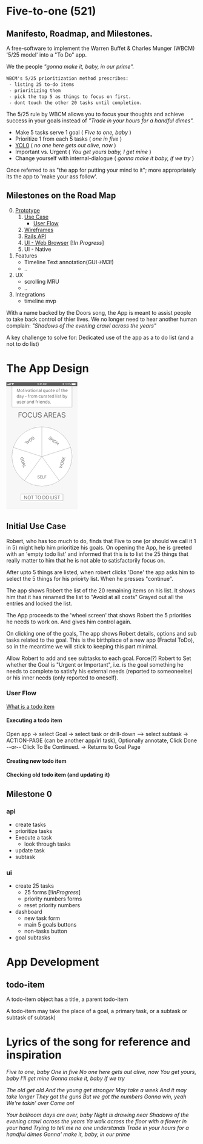 # Five-to-one (521)
## Manifesto, Roadmap, and Milestones.
A free-software to implement the Warren Buffet &amp; Charles Munger (WBCM) '5/25 model' into a "To Do" app.

We the people <i> "gonna make it, baby, in our prime". </i>

    WBCM's 5/25 prioritization method prescribes:
     - listing 25 to-do items
     - prioritizing them
     - pick the top 5 as things to focus on first.
     - dont touch the other 20 tasks until completion.


The 5/25 rule by WBCM allows you to focus your thoughts and achieve success in your goals instead of <i>"Trade in your hours for a handful dimes". </i>

   - Make 5 tasks serve 1 goal ( *Five to one, baby* )
   - Prioritize 1 from each 5 tasks ( *one in five* )
   - [YOL0](#yol-now) ( *no one here gets out alive, now* )
   - Important vs. Urgent ( *You get yours baby, I get mine* )
   - Change yourself with internal-dialogue ( *gonna make it baby, if we try* )

   Once referred to as "the app for putting your mind to it"; more appropriately its the app to 'make your ass follow'.


## Milestones on the Road Map
0. [Prototype](#milestone-0)
   1. [Use Case](#initial-use-case)
      * [User Flow](#user-flow)
   2. [Wireframes](../Design-Plan/Wireframes)
   3. [Rails API](../src_rails_pgsql)
   4. [UI - Web Browser](five21.herokuapp.com) [!*In Progress*]
   5. UI - Native
1. Features
   * Timeline Text annotation(GUI->M3!)
   * ..
2. UX
   * scrolling MRU
   * ..
3. Integrations
   * timeline mvp

With a name backed by the Doors song, the App is meant to assist people to take back control of thier lives. We no longer need to hear another human complain: <i> "Shadows of the evening crawl across the years" </i>

A key challenge to solve for: Dedicated use of the app as a to do list (and a not to do list)

# The App Design


![alt text][home-screen]

[home-screen]:https://github.com/toknowjoyman/five-to-one/raw/master/Design-Plan/Wireframes/Getta-User_Dashboard.png "Circular 5 mode - First Draft"

## Initial Use Case
Robert, who has too much to do, finds that Five to one (or should we call it 1 in 5) might help him prioritize his goals.
On opening the App, he is greeted with an 'empty todo list' and informed that this is to list the 25 things that really matter to him that he is not able to satisfactorily focus on.

After upto 5 things are listed, when robert clicks 'Done' the app asks him to select the 5 things for his prioirty list. When he presses "continue".

The app shows Robert the list of the 20 remaining items on his list. It shows him that it has renamed the list to "Avoid at all costs" Grayed out all the entries and locked the list.

The App proceeds to the 'wheel screen' that shows Robert the 5 priorities he needs to work on. And gives him control again.

On clicking one of the goals, The app shows Robert details, options and sub tasks related to the goal.
This is the birthplace of a new app (Fractal ToDo), so in the meantime we will stick to keeping this part minimal.

Allow Robert to add and see subtasks to each goal. Force(?) Robert to Set whether the Goal is "Urgent or Important", i.e. is the goal something he needs to complete to satisfy his external needs (reported to someoneelse) or his inner needs (only reported to oneself).


### User Flow
[What is a todo item](#todo-item)

#### Executing a todo item

Open app -> select Goal -> select task or drill-down –> select subtask -> ACTION-PAGE (can be another app/irl task), Optionally annotate, Click Done --or-- Click To Be Continued. -> Returns to Goal Page

#### Creating new todo item


#### Checking old todo item (and updating it)

## Milestone 0
### api
* create tasks
* prioritize tasks
* Execute a task
   * look through tasks
* update task
* subtask
### ui
* create 25 tasks
   * 25 forms [!*InProgress*]
   * priority numbers forms
   * reset priority numbers
* dashboard
   * new task form
   * main 5 goals buttons
   * non-tasks button  
* goal subtasks

# App Development

## todo-item
A todo-item object has a title, a parent todo-item

A todo-item may take the place of a goal, a primary task, or a subtask or subtask of subtask)



# Lyrics of the song for reference and inspiration
<i> Five to one, baby
One in five
No one here gets out alive, now
You get yours, baby
I'll get mine
Gonna make it, baby
If we try

<i>The old get old
And the young get stronger
May take a week
And it may take longer
They got the guns
But we got the numbers
Gonna win, yeah
We're takin' over
Come on!

<i>Your ballroom days are over, baby
Night is drawing near
Shadows of the evening crawl across the years
Ya walk across the floor with a flower in your hand
Trying to tell me no one understands
Trade in your hours for a handful dimes
Gonna' make it, baby, in our prime
